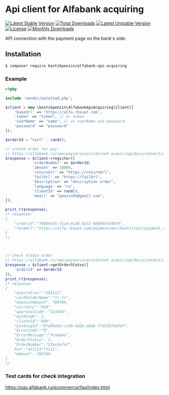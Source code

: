 # Api client for Alfabank acquiring

[![Latest Stable Version](https://poser.pugx.org/kostikpenzin/alfabank-api-acquiring/v/stable)](https://packagist.org/packages/kostikpenzin/alfabank-api-acquiring)
[![Total Downloads](https://poser.pugx.org/kostikpenzin/alfabank-api-acquiring/downloads)](https://packagist.org/packages/kostikpenzin/alfabank-api-acquiring)
[![Latest Unstable Version](https://poser.pugx.org/kostikpenzin/alfabank-api-acquiring/v/unstable)](https://packagist.org/packages/kostikpenzin/alfabank-api-acquiring)
[![License](https://poser.pugx.org/kostikpenzin/alfabank-api-acquiring/license)](https://packagist.org/packages/kostikpenzin/alfabank-api-acquiring)
[![Monthly Downloads](https://poser.pugx.org/kostikpenzin/alfabank-api-acquiring/d/monthly)](https://packagist.org/packages/kostikpenzin/alfabank-api-acquiring)

API connection with the payment page on the bank's side.

## Installation

```bash
$ composer require kostikpenzin/alfabank-api-acquiring
```

### Example

```php
<?php

include 'vendor/autoload.php';

$client = new \kostikpenzin\AlfabankApiAcquiring\Client([
    'baseUrl' => 'https://alfa.rbsuat.com',
    'token' => "token", // or token
    'userName' => "name", // or userName and password
    'password' => "password"
]);

$orderId = "test" . rand();

// create order for pay
// https://alfabank.ru/sme/payservice/internet-acquiring/docs/connection-options/api/rest/#zapros_registratsii_zakaza
$response = $client->register([
            'orderNumber' => $orderId,
            'amount' => 10000,
            'returnUrl' => "https://returnUrl",
            'failUrl' => "https://failUrl",
            'description' => "description order",
            'language' => "ru",
            'clientId' => rand(),
            'email' => "penzin85@gmail.com",
]);

print_r($response);
/* response:
{
    "orderId":"70906e55-7114-41d6-8332-4609dc6590f4",
    "formUrl":"https://alfa.rbsuat.com/payment/merchants/test/payment_ru.html?mdOrder=70906e55-7114-41d6-8332-4609dc6590f4"
}
*/



// check status order
// https://alfabank.ru/sme/payservice/internet-acquiring/docs/connection-options/api/rest/#zapros_sostojanija_zakaza
$response = $client->getOrderStatus([
    'orderId' => $orderId
]);
print_r($response);
/* response:
{
    "expiration":"201512",
    "cardholderName":"tr tr",
    "depositAmount": 789789,
    "currency":"810",
    "approvalCode":"123456",
    "authCode": 2,
    "clientId":"666",
    "bindingId":"07a90a5d-cc60-4d1b-a9e6-ffd15974a74f",
    "ErrorCode":"0",
    "ErrorMessage":"Успешно",
    "OrderStatus": 2,
    "OrderNumber":"23asdafaf",
    Pan":"411111**1111",
    "Amount": 789789
}
*/


```

### Test cards for check integration

https://pay.alfabank.ru/ecommerce/faq/index.html
